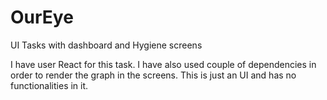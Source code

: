 # OurEye
UI Tasks with dashboard and Hygiene screens

I have user React for this task. I have also used couple of dependencies in order to render the graph in the screens. This is just an UI and has no functionalities in it.
